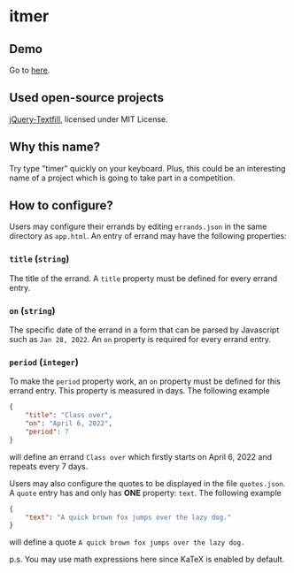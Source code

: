 # itmer
## Demo
Go to [here](https://nwkman.github.io/itmer/app.html).
## Used open-source projects
[jQuery-Textfill](https://github.com/jquery-textfill/jquery-textfill), licensed under MIT License.
## Why this name?
Try type "timer" quickly on your keyboard. Plus, this could be an interesting name of a project which is going to take part in a competition.
## How to configure?
Users may configure their errands by editing `errands.json` in the same directory as `app.html`.
An entry of errand may have the following properties:
### `title` (`string`)
The title of the errand. A `title` property must be defined for every errand entry.
### `on` (`string`)
The specific date of the errand in a form that can be parsed by Javascript such as `Jan 28, 2022`. An `on` property is required for every errand entry.
### `period` (`integer`)
To make the `period` property work, an `on` property must be defined for this errand entry. This property is measured in days.
The following example
```json
{
    "title": "Class over",
    "on": "April 6, 2022",
    "period": 7
}
```
will define an errand `Class over` which firstly starts on April 6, 2022 and repeats every 7 days.

Users may also configure the quotes to be displayed in the file `quotes.json`. A `quote` entry has and only has **ONE** property: `text`.
The following example
```json
{
    "text": "A quick brown fox jumps over the lazy dog."
}
```
will define a quote `A quick brown fox jumps over the lazy dog.`

p.s. You may use math expressions here since KaTeX is enabled by default.
